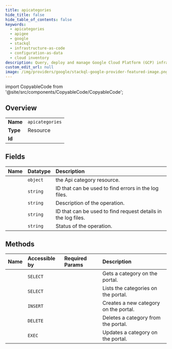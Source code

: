 ```yaml
---
title: apicategories
hide_title: false
hide_table_of_contents: false
keywords:
  - apicategories
  - apigee
  - google    
  - stackql
  - infrastructure-as-code
  - configuration-as-data
  - cloud inventory
description: Query, deploy and manage Google Cloud Platform (GCP) infrastructure and resources using SQL
custom_edit_url: null
image: /img/providers/google/stackql-google-provider-featured-image.png
---
```


import CopyableCode from '@site/src/components/CopyableCode/CopyableCode';




## Overview
<table><tbody>
<tr><td><b>Name</b></td><td><code>apicategories</code></td></tr>
<tr><td><b>Type</b></td><td>Resource</td></tr>
<tr><td><b>Id</b></td><td><CopyableCode code="google.apigee.apicategories" /></td></tr>
</tbody></table>

## Fields
| Name | Datatype | Description |
|:-----|:---------|:------------|
| <CopyableCode code="data" /> | `object` | the Api category resource. |
| <CopyableCode code="errorCode" /> | `string` | ID that can be used to find errors in the log files. |
| <CopyableCode code="message" /> | `string` | Description of the operation. |
| <CopyableCode code="requestId" /> | `string` | ID that can be used to find request details in the log files. |
| <CopyableCode code="status" /> | `string` | Status of the operation. |
## Methods
| Name | Accessible by | Required Params | Description |
|:-----|:--------------|:----------------|:------------|
| <CopyableCode code="organizations_sites_apicategories_get" /> | `SELECT` | <CopyableCode code="apicategoriesId, organizationsId, sitesId" /> | Gets a category on the portal. |
| <CopyableCode code="organizations_sites_apicategories_list" /> | `SELECT` | <CopyableCode code="organizationsId, sitesId" /> | Lists the categories on the portal. |
| <CopyableCode code="organizations_sites_apicategories_create" /> | `INSERT` | <CopyableCode code="organizationsId, sitesId" /> | Creates a new category on the portal. |
| <CopyableCode code="organizations_sites_apicategories_delete" /> | `DELETE` | <CopyableCode code="apicategoriesId, organizationsId, sitesId" /> | Deletes a category from the portal. |
| <CopyableCode code="organizations_sites_apicategories_patch" /> | `EXEC` | <CopyableCode code="apicategoriesId, organizationsId, sitesId" /> | Updates a category on the portal. |
